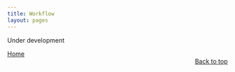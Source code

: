 ```yaml
---
title: Workflow
layout: pages
---
```


Under development

<div class="actions ghbtn-container" align="center">
 <div class="ghbtn-group" align="left">
  <a href="/index.html" class="mybtn">Home</a>
  <!--a href="/project.html" class="mybtn">Projects</a-->
  <!--a href="/post.html" class="mybtn">Posts</a-->
  <!--a href="/workflow.html" class="mybtn">Workflows</a-->
  <!--a href="/video.html" class="mybtn">Videos</a-->
  <!--a href="/contact.html" class="mybtn">Contact</a-->
 </div>

 <div class="ghbtn-group" align="right">
  <a href="/workflow.html" class="mybtn">Back to top</a>
 </div>
</div>

